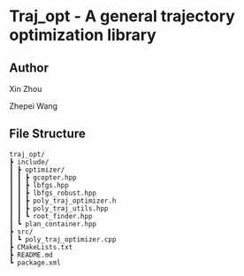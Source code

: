 # Traj_opt - A general trajectory optimization library


## Author

Xin Zhou

Zhepei Wang

## File Structure

```
traj_opt/
┣ include/
┃ ┣ optimizer/
┃ ┃ ┣ gcopter.hpp
┃ ┃ ┣ lbfgs.hpp
┃ ┃ ┣ lbfgs_robust.hpp
┃ ┃ ┣ poly_traj_optimizer.h
┃ ┃ ┣ poly_traj_utils.hpp
┃ ┃ ┗ root_finder.hpp
┃ ┗ plan_container.hpp
┣ src/
┃ ┗ poly_traj_optimizer.cpp
┣ CMakeLists.txt
┣ README.md
┗ package.xml
```
